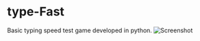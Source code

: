 # type-Fast
Basic typing speed test game developed in python.
![Screenshot](https://github.com/vvegesna01/Typing-Speed-Test/blob/master/typeFast_demo.png)
